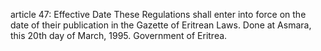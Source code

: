 article 47: Effective Date
These Regulations shall enter into force on the date of their publication in the Gazette of Eritrean Laws. Done at Asmara, this 20th day of March, 1995. Government of Eritrea.
<ul>
</ul>